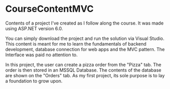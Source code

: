 # CourseContentMVC
 Contents of a project I've created as I follow along the course. It was made using ASP.NET version 6.0.

You can simply download the project and run the solution via Visual Studio. This content is meant for me to learn the fundamentals of backend development, database connection for web apps and the MVC pattern. The Interface was paid no attention to.

In this project, the user can create a pizza order from the "Pizza" tab. The order is then stored in an MSSQL Database. The contents of the database are shown on the "Orders" tab. As my first project, its sole purpose is to lay a foundation to grow upon.
